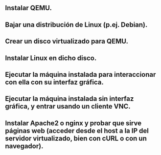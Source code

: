 ## Instalar QEMU.

## Bajar una distribución de Linux (p.ej. Debian).

## Crear un disco virtualizado para QEMU.

## Instalar Linux en dicho disco.

## Ejecutar la máquina instalada para interaccionar con ella con su interfaz gráfica.

## Ejecutar la máquina instalada sin interfaz gráfica, y entrar usando un cliente VNC.

## Instalar Apache2 o nginx y probar que sirve páginas web (acceder desde el host a la IP del servidor virtualizado, bien con cURL o con un navegador).

